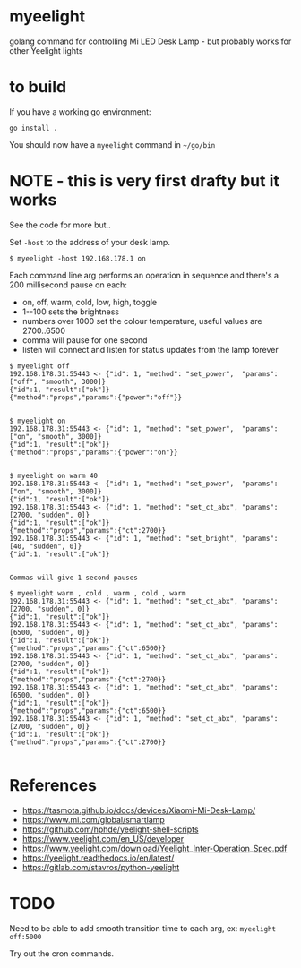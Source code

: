 # myeelight

golang command for controlling Mi LED Desk Lamp - but probably works for other Yeelight lights

# to build

If you have a working go environment:

```
go install .
```

You should now have a `myeelight` command in `~/go/bin`


# NOTE - this is very first drafty but it works

See the code for more but..


Set `-host` to the address of your desk lamp.

```
$ myeelight -host 192.168.178.1 on
```

Each command line arg performs an operation in sequence and there's a 200 millisecond pause on each:

* on, off, warm, cold, low, high, toggle
* 1--100 sets the brightness
* numbers over 1000 set the colour temperature, useful values are 2700..6500
* comma will pause for one second
* listen will connect and listen for status updates from the lamp forever

```
$ myeelight off
192.168.178.31:55443 <- {"id": 1, "method": "set_power",  "params":["off", "smooth", 3000]}
{"id":1, "result":["ok"]}
{"method":"props","params":{"power":"off"}}


$ myeelight on
192.168.178.31:55443 <- {"id": 1, "method": "set_power",  "params":["on", "smooth", 3000]}
{"id":1, "result":["ok"]}
{"method":"props","params":{"power":"on"}}


$ myeelight on warm 40
192.168.178.31:55443 <- {"id": 1, "method": "set_power",  "params":["on", "smooth", 3000]}
{"id":1, "result":["ok"]}
192.168.178.31:55443 <- {"id": 1, "method": "set_ct_abx", "params":[2700, "sudden", 0]}
{"id":1, "result":["ok"]}
{"method":"props","params":{"ct":2700}}
192.168.178.31:55443 <- {"id": 1, "method": "set_bright", "params":[40, "sudden", 0]}
{"id":1, "result":["ok"]}


Commas will give 1 second pauses

$ myeelight warm , cold , warm , cold , warm
192.168.178.31:55443 <- {"id": 1, "method": "set_ct_abx", "params":[2700, "sudden", 0]}
{"id":1, "result":["ok"]}
192.168.178.31:55443 <- {"id": 1, "method": "set_ct_abx", "params":[6500, "sudden", 0]}
{"id":1, "result":["ok"]}
{"method":"props","params":{"ct":6500}}
192.168.178.31:55443 <- {"id": 1, "method": "set_ct_abx", "params":[2700, "sudden", 0]}
{"id":1, "result":["ok"]}
{"method":"props","params":{"ct":2700}}
192.168.178.31:55443 <- {"id": 1, "method": "set_ct_abx", "params":[6500, "sudden", 0]}
{"id":1, "result":["ok"]}
{"method":"props","params":{"ct":6500}}
192.168.178.31:55443 <- {"id": 1, "method": "set_ct_abx", "params":[2700, "sudden", 0]}
{"id":1, "result":["ok"]}
{"method":"props","params":{"ct":2700}}


```

# References

* https://tasmota.github.io/docs/devices/Xiaomi-Mi-Desk-Lamp/
* https://www.mi.com/global/smartlamp
* https://github.com/hphde/yeelight-shell-scripts
* https://www.yeelight.com/en_US/developer
* https://www.yeelight.com/download/Yeelight_Inter-Operation_Spec.pdf
* https://yeelight.readthedocs.io/en/latest/
* https://gitlab.com/stavros/python-yeelight

# TODO

Need to be able to add smooth transition time to each arg, ex: `myeelight off:5000`

Try out the cron commands.
